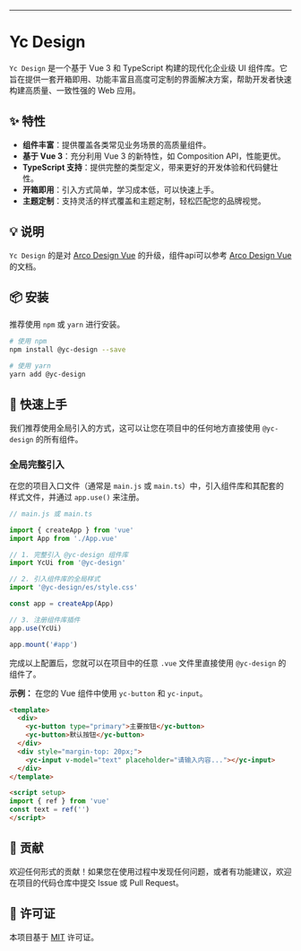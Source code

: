 
---

# Yc Design

`Yc Design` 是一个基于 Vue 3 和 TypeScript 构建的现代化企业级 UI 组件库。它旨在提供一套开箱即用、功能丰富且高度可定制的界面解决方案，帮助开发者快速构建高质量、一致性强的 Web 应用。

## ✨ 特性

*   **组件丰富**：提供覆盖各类常见业务场景的高质量组件。
*   **基于 Vue 3**：充分利用 Vue 3 的新特性，如 Composition API，性能更优。
*   **TypeScript 支持**：提供完整的类型定义，带来更好的开发体验和代码健壮性。
*   **开箱即用**：引入方式简单，学习成本低，可以快速上手。
*   **主题定制**：支持灵活的样式覆盖和主题定制，轻松匹配您的品牌视觉。

## 💡 说明
`Yc Design` 的是对 [Arco Design Vue](https://arco.design/vue/docs/start) 的升级，组件api可以参考 [Arco Design Vue](https://arco.design/vue/docs/start) 的文档。

## 📦 安装

推荐使用 `npm` 或 `yarn` 进行安装。

```bash
# 使用 npm
npm install @yc-design --save

# 使用 yarn
yarn add @yc-design
```

## 🚀 快速上手

我们推荐使用全局引入的方式，这可以让您在项目中的任何地方直接使用 `@yc-design` 的所有组件。

### 全局完整引入

在您的项目入口文件（通常是 `main.js` 或 `main.ts`）中，引入组件库和其配套的样式文件，并通过 `app.use()` 来注册。

```javascript
// main.js 或 main.ts

import { createApp } from 'vue'
import App from './App.vue'

// 1. 完整引入 @yc-design 组件库
import YcUi from '@yc-design'

// 2. 引入组件库的全局样式
import '@yc-design/es/style.css'

const app = createApp(App)

// 3. 注册组件库插件
app.use(YcUi)

app.mount('#app')
```

完成以上配置后，您就可以在项目中的任意 `.vue` 文件里直接使用 `@yc-design` 的组件了。

**示例：**
在您的 Vue 组件中使用 `yc-button` 和 `yc-input`。

```html
<template>
  <div>
    <yc-button type="primary">主要按钮</yc-button>
    <yc-button>默认按钮</yc-button>
  </div>
  <div style="margin-top: 20px;">
    <yc-input v-model="text" placeholder="请输入内容..."></yc-input>
  </div>
</template>

<script setup>
import { ref } from 'vue'
const text = ref('')
</script>
```

## 🤝 贡献

欢迎任何形式的贡献！如果您在使用过程中发现任何问题，或者有功能建议，欢迎在项目的代码仓库中提交 Issue 或 Pull Request。

## 📄 许可证

本项目基于 [MIT](https://opensource.org/licenses/MIT) 许可证。